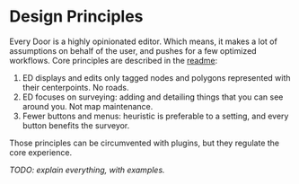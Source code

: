 # Design Principles

Every Door is a highly opinionated editor. Which means, it makes a lot of assumptions
on behalf of the user, and pushes for a few optimized workflows. Core principles are
described in the [readme](https://github.com/Zverik/every_door/blob/main/README.md#design):

1. ED displays and edits only tagged nodes and polygons represented with their centerpoints. No roads.
2. ED focuses on surveying: adding and detailing things that you can see around you. Not map maintenance.
3. Fewer buttons and menus: heuristic is preferable to a setting, and every button benefits the surveyor.

Those principles can be circumvented with plugins, but they regulate the core experience.

_TODO: explain everything, with examples._
